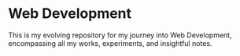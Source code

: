 # Web Development

This is my evolving repository for my journey into Web Development, encompassing all my works, experiments, and insightful notes.
